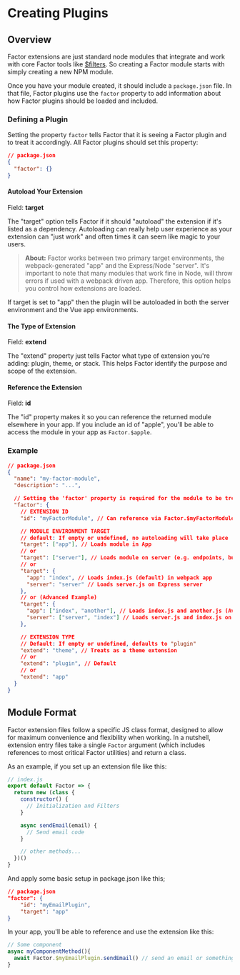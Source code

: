 # Creating Plugins

## Overview

Factor extensions are just standard node modules that integrate and work with core Factor tools like [\$filters](/guide/filters). So creating a Factor module starts with simply creating a new NPM module.

Once you have your module created, it should include a `package.json` file. In that file, Factor plugins use the `factor` property to add information about how Factor plugins should be loaded and included.

### Defining a Plugin

Setting the property `factor` tells Factor that it is seeing a Factor plugin and to treat it accordingly. All Factor plugins should set this property:

```json
// package.json
{
  "factor": {}
}
```

#### Autoload Your Extension

Field: **target**

The "target" option tells Factor if it should "autoload" the extension if it's listed as a dependency. Autoloading can really help user experience as your extension can "just work" and often times it can seem like magic to your users.

> **About:**
> Factor works between two primary target environments, the webpack-generated "app" and the Express/Node "server". It's important to note that many modules that work fine in Node, will throw errors if used with a webpack driven app. Therefore, this option helps you control how extensions are loaded.

If target is set to "app" then the plugin will be autoloaded in both the server environment and the Vue app environments.

#### The Type of Extension

Field: **extend**

The "extend" property just tells Factor what type of extension you're adding: plugin, theme, or stack. This helps Factor identify the purpose and scope of the extension.

#### Reference the Extension

Field: **id**

The "id" property makes it so you can reference the returned module elsewhere in your app. If you include an id of "apple", you'll be able to access the module in your app as `Factor.$apple`.

### Example

```json
// package.json
{
  "name": "my-factor-module",
  "description": "...",

  // Setting the 'factor' property is required for the module to be treated as a Factor plugin
  "factor": {
    // EXTENSION ID
    "id": "myFactorModule", // Can reference via Factor.$myFactorModule

    // MODULE ENVIRONMENT TARGET
    // default: If empty or undefined, no autoloading will take place
    "target": ["app"], // Loads module in App
    // or
    "target": ["server"], // Loads module on server (e.g. endpoints, build)
    // or
    "target": {
      "app": "index", // Loads index.js (default) in webpack app
      "server": "server" // Loads server.js on Express server
    },
    // or (Advanced Example)
    "target": {
      "app": ["index", "another"], // Loads index.js and another.js (Available as $myFactorModuleAnother)
      "server": ["server", "index"] // Loads server.js and index.js on Server
    },

    // EXTENSION TYPE
    // Default: If empty or undefined, defaults to "plugin"
    "extend": "theme", // Treats as a theme extension
    // or
    "extend": "plugin", // Default
    // or
    "extend": "app"
  }
}
```

## Module Format

Factor extension files follow a specific JS class format, designed to allow for maximum convenience and flexibility when working. In a nutshell, extension entry files take a single `Factor` argument (which includes references to most critical Factor utilities) and return a class.

As an example, if you set up an extension file like this:

```javascript
// index.js
export default Factor => {
  return new (class {
    constructor() {
      // Initialization and Filters
    }

    async sendEmail(email) {
      // Send email code
    }

    // other methods...
  })()
}
```

And apply some basic setup in package.json like this;

```json
// package.json
"factor": {
    "id": "myEmailPlugin",
    "target": "app"
}
```

In your app, you'll be able to reference and use the extension like this:

```javascript
// Some component
async myComponentMethod(){
  await Factor.$myEmailPlugin.sendEmail() // send an email or something
}

```

